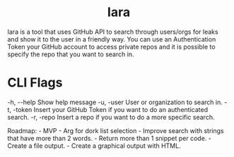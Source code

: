 <p align="center">
</p>
<h1 align="center">
  Iara
</h1>
<p>
Iara is a tool that uses GitHub API to search through users/orgs for leaks and show it to the user in a friendly way. You can use an Authentication Token your GitHub account to access private repos and it is possible to specify the repo that you want to search in.
</p>
<h1>CLI Flags</h1>
<p>
  -h, --help Show help message
  -u, -user User or organization to search in.
  -t, -token Insert your GitHub Token if you want to do an authenticated search.
  -r, -repo Insert a repo if you want to do a more specific search.
</p>

<p>
Roadmap:
- MVP 
- Arg for dork list selection
- Improve search with strings that have more than 2 words.
- Return more than 1 snippet per code.
- Create a file output.
- Create a graphical output with HTML.
</p>